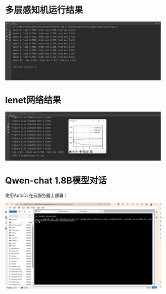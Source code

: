 # 多层感知机运行结果

![多层感知机运行结果](https://github.com/puraGH/UniqueAI2024_SummerCamp/blob/main/Week2/%E5%A4%9A%E5%B1%82%E6%84%9F%E7%9F%A5%E6%9C%BA.png?raw=true)



# lenet网络结果

![lenet结果](https://github.com/puraGH/UniqueAI2024_SummerCamp/blob/main/Week2/lenet%E7%BB%93%E6%9E%9C.png?raw=true)



# Qwen-chat 1.8B模型对话

使用AutoDL在云服务器上部署：

![Qwen对话](https://github.com/puraGH/UniqueAI2024_SummerCamp/blob/main/Week2/Qwen.png?raw=true)

